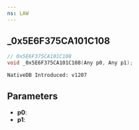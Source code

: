 ```yaml
---
ns: LAW
---
```

## _0x5E6F375CA101C108

```c
// 0x5E6F375CA101C108
void _0x5E6F375CA101C108(Any p0, Any p1);
```

```
NativeDB Introduced: v1207
```

## Parameters
* **p0**:
* **p1**:
